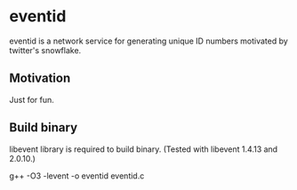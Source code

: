 # eventid

eventid is a network service for generating unique ID numbers motivated by twitter's snowflake.

## Motivation

Just for fun.

## Build binary

libevent library is required to build binary.
(Tested with libevent 1.4.13 and 2.0.10.)

g++ -O3 -levent -o eventid eventid.c


